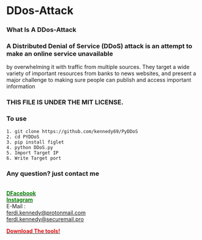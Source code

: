 # DDos-Attack 
### What Is A DDos-Attack

### A Distributed Denial of Service (DDoS) attack is an attempt to make an online service unavailable 
by overwhelming it with traffic from multiple sources. They target a wide variety of important resources
from banks to news websites, and present a major challenge to making sure people can publish and access important information

### THIS FILE IS UNDER THE MIT LICENSE.

### To use
``` 
1. git clone https://github.com/kennedy69/PyDDoS
2. cd PYDDoS
3. pip install figlet
4. python DDoS.py
5. Import Target IP
6. Write Target port
```


### Any question? just contact me
<br><a href="https://facebook.com/KENNEDYBYTE"><span style="color: #008000;"><b>DFacebook</b> </span> </a>
<br><a href="https://instagram.com/frdy_an"><span style="color: #008000;"><b>Instagram</b> </span> </a>
<br>E-Mail   :
<br>ferdi.kennedy@protonmail.com
<br> ferdi.kennedy@securemail.pro


<a href="https://github.com/kennedy69/PyDDoS/archive/master.zip"><span style="color: #d81111;"><b>Download The tools!</b> </span> </a>
